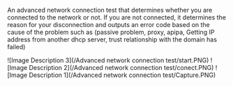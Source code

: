 An advanced network connection test that determines whether you are connected to the network or not.
If you are not connected, it determines the reason for your disconnection and outputs an error code based on the cause of the problem
such as (passive problem, proxy, apipa, Getting IP address from another dhcp server, trust relationship with the domain has failed)


![Image Description 3](/Advanced network connection test/start.PNG)
![Image Description 2](/Advanced network connection test/conect.PNG)
![Image Description 1](/Advanced network connection test/Capture.PNG)

